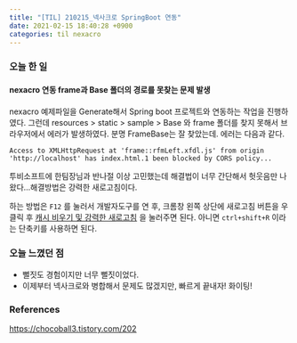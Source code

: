 ```yaml
---
title: "[TIL] 210215_넥사크로 SpringBoot 연동"
date: 2021-02-15 18:40:28 +0900
categories: til nexacro
---
```


### 오늘 한 일

#### nexacro 연동 frame과 Base 폴더의 경로를 못찾는 문제 발생

nexacro 예제파일을 Generate해서 Spring boot 프로젝트와 연동하는 작업을 진행하였다. 그런데 resources > static > sample > Base 와 frame 폴더를 찾지 못해서 브라우저에서 에러가 발생하였다. 분명 FrameBase는 잘 찾았는데. 에러는 다음과 같다.

```
Access to XMLHttpRequest at 'frame::rfmLeft.xfdl.js' from origin 'http://localhost' has index.html.1 been blocked by CORS policy...
```

투비소프트에 한팀장님과 반나절 이상 고민했는데 해결법이 너무 간단해서 헛웃음만 나왔다...해결방법은 강력한 새로고침이다.

하는 방법은  `F12` 를 눌러서 개발자도구를 연 후, 크롬창 왼쪽 상단에 새로고침 버튼을 우클릭 후 <u>캐시 비우기 및 강력한 새로고침</u> 을 눌러주면 된다. 아니면 `ctrl+shift+R` 이라는 단축키를 사용하면 된다.



### 오늘 느꼈던 점

- 뻘짓도 경험이지만 너무 뻘짓이었다.
- 이제부터 넥사크로와 병합해서 문제도 많겠지만, 빠르게 끝내자! 화이팅!



### References

https://chocoball3.tistory.com/202

